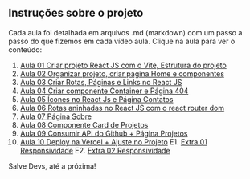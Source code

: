 ## Instruções sobre o projeto

Cada aula foi detalhada em arquivos .md (markdown) com um passo a passo do que fizemos em cada vídeo aula. Clique na aula para ver o conteúdo:

1. [Aula 01 Criar projeto React JS com o Vite, Estrutura do projeto](https://github.com/edsonmaia/portfolio/blob/main/instrucoes/aula01.md)
2. [Aula 02 Organizar projeto, criar página Home e componentes](https://github.com/edsonmaia/portfolio/blob/main/instrucoes/aula02.md)
3. [Aula 03 Criar Rotas, Páginas e Links no React JS](https://github.com/edsonmaia/portfolio/blob/main/instrucoes/aula03.md)
4. [Aula 04 Criar componente Container e Página 404](https://github.com/edsonmaia/portfolio/blob/main/instrucoes/aula04.md)
5. [Aula 05 Ícones no React Js e Página Contatos](https://github.com/edsonmaia/portfolio/blob/main/instrucoes/aula05.md)
6. [Aula 06 Rotas aninhadas no React JS com o react router dom](https://github.com/edsonmaia/portfolio/blob/main/instrucoes/aula06.md)
7. [Aula 07 Página Sobre](https://github.com/edsonmaia/portfolio/blob/main/instrucoes/aula07.md)
8. [Aula 08 Componente Card de Projetos](https://github.com/edsonmaia/portfolio/blob/main/instrucoes/aula08.md)
9. [Aula 09 Consumir API do Github + Página Projetos](https://github.com/edsonmaia/portfolio/blob/main/instrucoes/aula09.md)
10. [Aula 10 Deploy na Vercel + Ajuste no Projeto](https://github.com/edsonmaia/portfolio/blob/main/instrucoes/aula10.md)
E1. [Extra 01 Responsividade](https://github.com/edsonmaia/portfolio/blob/main/instrucoes/e01.md)
E2. [Extra 02 Responsividade](https://github.com/edsonmaia/portfolio/blob/main/instrucoes/e02.md)

Salve Devs, até a próxima!
